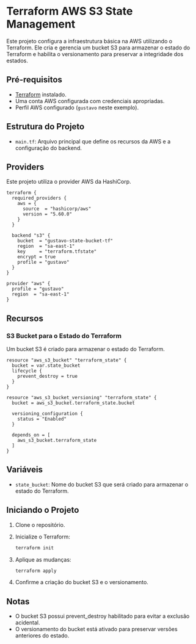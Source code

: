 # Terraform AWS S3 State Management

Este projeto configura a infraestrutura básica na AWS utilizando o Terraform. Ele cria e gerencia um bucket S3 para armazenar o estado do Terraform e habilita o versionamento para preservar a integridade dos estados.

## Pré-requisitos

- [Terraform](https://www.terraform.io/downloads.html) instalado.
- Uma conta AWS configurada com credenciais apropriadas.
- Perfil AWS configurado (`gustavo` neste exemplo).

## Estrutura do Projeto

- `main.tf`: Arquivo principal que define os recursos da AWS e a configuração do backend.

## Providers

Este projeto utiliza o provider AWS da HashiCorp.

```hcl
terraform {
  required_providers {
    aws = {
      source  = "hashicorp/aws"
      version = "5.60.0"
    }
  }

  backend "s3" {
    bucket  = "gustavo-state-bucket-tf"
    region  = "sa-east-1"
    key     = "terraform.tfstate"
    encrypt = true
    profile = "gustavo"
  }
}

provider "aws" {
  profile = "gustavo"
  region  = "sa-east-1"
}
```

## Recursos

### S3 Bucket para o Estado do Terraform

Um bucket S3 é criado para armazenar o estado do Terraform.

```hcl
resource "aws_s3_bucket" "terraform_state" {
  bucket = var.state_bucket
  lifecycle {
    prevent_destroy = true
  }
}

resource "aws_s3_bucket_versioning" "terraform_state" {
  bucket = aws_s3_bucket.terraform_state.bucket

  versioning_configuration {
    status = "Enabled"
  }

  depends_on = [
    aws_s3_bucket.terraform_state
  ]
}
```

## Variáveis

- `state_bucket`: Nome do bucket S3 que será criado para armazenar o estado do Terraform.

## Iniciando o Projeto

1. Clone o repositório.
2. Inicialize o Terraform:

   ```bash
   terraform init
    ```   
3. Aplique as mudanças:
    ```bash
    terraform apply
    ````
4. Confirme a criação do bucket S3 e o versionamento.

## Notas
- O bucket S3 possui prevent_destroy habilitado para evitar a exclusão acidental.
- O versionamento do bucket está ativado para preservar versões anteriores do estado.